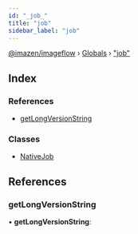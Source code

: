 ```yaml
---
id: "_job_"
title: "job"
sidebar_label: "job"
---
```


[@imazen/imageflow](../index.md) › [Globals](../globals.md) › ["job"](_job_.md)

## Index

### References

* [getLongVersionString](_job_.md#getlongversionstring)

### Classes

* [NativeJob](../classes/_job_.nativejob.md)

## References

###  getLongVersionString

• **getLongVersionString**:
